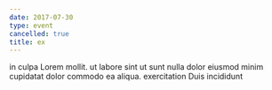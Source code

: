 ```yaml
---
date: 2017-07-30
type: event
cancelled: true
title: ex
---
```

in culpa Lorem mollit. ut labore sint ut sunt nulla dolor eiusmod minim cupidatat dolor commodo ea aliqua. exercitation Duis incididunt